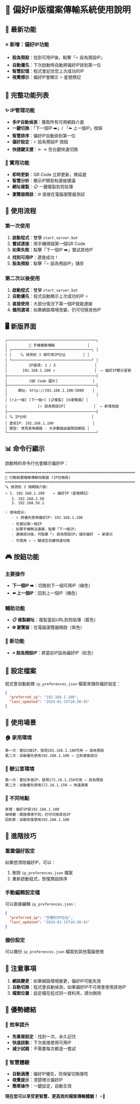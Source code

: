 # 📱 偏好IP版檔案傳輸系統使用說明

## 🌟 最新功能

### ⭐ 新增：偏好IP功能
- **設為預設**：找到可用IP後，點擊「⭐ 設為預設IP」
- **自動優先**：下次啟動時自動將偏好IP排到第一位
- **智慧記憶**：程式會記住您上次成功的IP
- **視覺標示**：偏好IP會顯示 ⭐ 星號標記

## 🎯 完整功能列表

### ✨ IP管理功能
- **多IP自動偵測**：獲取所有可用網路介面
- **一鍵切換**：「下一個IP ➡️」/ 「⬅️ 上一個IP」按鈕
- **智慧排序**：偏好IP自動排到第一位
- **偏好設定**：⭐ 設為預設IP 按鈕
- **快捷鍵支援**：← → 空白鍵快速切換

### 🔧 實用功能
- **即時更新**：QR Code 立即更新，無延遲
- **智慧分析**：顯示IP類型和連接建議
- **網址複製**：📋 一鍵複製到剪貼簿
- **瀏覽器開啟**：🌐 直接在電腦瀏覽器測試

## 🚀 使用流程

### 第一次使用
1. **啟動程式**：雙擊 `start_server.bat`
2. **嘗試連接**：用手機掃描第一個QR Code
3. **如果失敗**：點擊「下一個IP ➡️」嘗試其他IP
4. **找到可用IP**：連接成功！
5. **設為預設**：點擊「⭐ 設為預設IP」儲存

### 第二次以後使用
1. **啟動程式**：雙擊 `start_server.bat`
2. **自動優先**：程式自動顯示上次成功的IP ⭐
3. **直接使用**：大部分情況下第一個IP就能連接
4. **備用選項**：如果網路環境改變，仍可切換其他IP

## 🖥️ 新版界面

```
┌─────────────────────────────────────────┐
│          📱 手機檔案傳輸               │
│ ┌─────────────────────────────────────┐ │
│ │    🔍 偵測到 3 個可用IP位址        │ │
│ └─────────────────────────────────────┘ │
│          IP選項: 1 / 3                  │
│       192.168.1.100 ⭐                  │  ← 偏好IP顯示星號
├─────────────────────────────────────────┤
│          [QR Code 圖片]                │
├─────────────────────────────────────────┤
│     網址: http://192.168.1.100:5000    │
│                                         │
│ [⬅️上一個] [下一個➡️] [📋複製] [🌐瀏覽器] │
│              [⭐ 設為預設IP]             │  ← 新增按鈕
├─────────────────────────────────────────┤
│ 🔍 IP分析                              │
│ 當前IP: 192.168.1.100                  │
│ 類型: 常見家用網路 - 大多數路由器預設網段 │
└─────────────────────────────────────────┘
```

## 📊 命令行顯示

啟動時的命令行也會顯示偏好IP：

```
============================================================
📱 行動裝置檔案傳輸伺服器 (IP切換版)
============================================================
🔍 偵測到 3 個網路介面:
⭐ 1. 192.168.1.100    ← 偏好IP（星號標記）
   2. 192.168.2.50
   3. 192.168.56.1

💡 使用提示:
   - ⭐ 將優先使用偏好IP: 192.168.1.100
   - 先嘗試第一個IP
   - 如果手機無法連接，點擊「下一個IP」
   - 連接成功後，可點擊「⭐ 設為預設IP」儲存偏好  ← 新提示
   - 可使用 ← → 鍵或空白鍵快速切換
```

## 🎮 按鈕功能

### 主要操作
- **下一個IP ➡️**：切換到下一個可用IP（綠色）
- **⬅️ 上一個IP**：回到上一個IP（橘色）

### 輔助功能
- **📋 複製網址**：複製當前URL到剪貼簿（藍色）
- **🌐 瀏覽器**：在電腦瀏覽器開啟（紫色）

### 🌟 新功能
- **⭐ 設為預設IP**：將當前IP設為偏好IP（紅色）

## 💾 設定檔案

程式會自動創建 `ip_preferences.json` 檔案來儲存偏好設定：

```json
{
  "preferred_ip": "192.168.1.100",
  "last_updated": "2024-01-15T10:30:45"
}
```

## 🎯 使用場景

### 🏠 家用環境
```
第一次：嘗試3個IP，發現192.168.1.100可用 → 設為預設
第二次：自動優先使用192.168.1.100 → 立即連接成功
```

### 🏢 辦公室環境
```
第一次：嘗試多個IP，發現172.16.1.150可用 → 設為預設
第二次：自動優先使用172.16.1.150 → 快速連接
```

### 🏨 不同地點
```
家裡：偏好IP是192.168.1.100
咖啡廳：網路環境不同，仍可切換其他IP
回到家：自動恢復使用192.168.1.100
```

## 🔧 進階技巧

### 重置偏好設定
如果想清除偏好IP，可以：
1. 刪除 `ip_preferences.json` 檔案
2. 重新啟動程式，恢復預設排序

### 手動編輯設定檔
可以直接編輯 `ip_preferences.json`：
```json
{
  "preferred_ip": "您要的IP位址",
  "last_updated": "2024-01-15T10:30:45"
}
```

### 備份設定
可以備份 `ip_preferences.json` 檔案到其他電腦使用

## 🚨 注意事項

1. **網路變更**：如果網路環境變更，偏好IP可能失效
2. **自動切換**：程式會自動偵測，如果偏好IP不可用會使用其他IP
3. **檔案位置**：設定檔在程式同一資料夾，請勿刪除

## 🎉 優勢總結

### 🚀 效率提升
- **免重複設定**：找到一次，永久記住
- **快速啟動**：下次直接使用可用IP
- **減少試錯**：不需要每次都逐一嘗試

### 🎯 智慧體驗
- **自動適應**：偏好IP優先，但保留切換彈性
- **視覺提示**：清楚標示偏好IP
- **簡單操作**：一鍵設定，自動生效

**現在您可以享受更智慧、更高效的檔案傳輸體驗！** ⭐🎉 